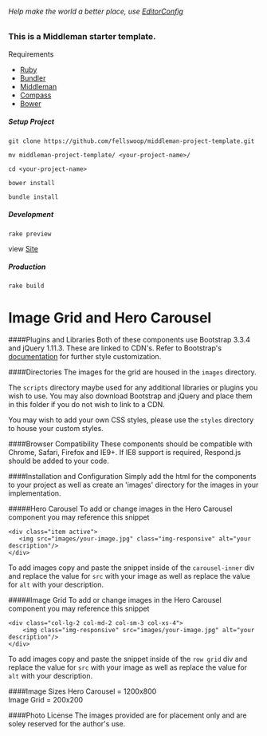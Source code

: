 ###### Help make the world a better place, use [EditorConfig](http://editorconfig.org/)

### This is a Middleman starter template.
Requirements
- [Ruby](https://www.ruby-lang.org/en/)
- [Bundler](http://bundler.io/)
- [Middleman](http://middlemanapp.com/)
- [Compass](http://compass-style.org/)
- [Bower](http://bower.io/)

##### Setup Project
```
git clone https://github.com/fellswoop/middleman-project-template.git
```
```
mv middleman-project-template/ <your-project-name>/
```
```
cd <your-project-name>
```
```
bower install
```
```
bundle install
```

##### Development
```
rake preview
```
view <a href="http://0.0.0.0:4567" target="_blank">Site</a>

##### Production
```
rake build
```

Image Grid and Hero Carousel
==
####Plugins and Libraries
Both of these components use Bootstrap 3.3.4 and jQuery 1.11.3. These are linked to CDN's. Refer to Bootstrap's [documentation](http://getbootstrap.com/getting-started/) for further style customization.

####Directories
The images for the grid are housed in the `images` directory. 

The `scripts` directory maybe used for any additional libraries or plugins you wish to use. You may also download Bootstrap and jQuery and place them in this folder if you do not wish to link to a CDN.

You may wish to add your own CSS styles, please use the `styles` directory to house your custom styles.

####Browser Compatibility
These components should be compatible with Chrome, Safari, Firefox and IE9+. If IE8 support is required, Respond.js should be added to your code.

####Installation and Configuration
Simply add the html for the components to your project as well as create an 'images' directory for the images in your implementation.  

#####Hero Carousel
To add or change images in the Hero Carousel component you may reference this snippet
```
<div class="item active">
   <img src="images/your-image.jpg" class="img-responsive" alt="your description"/>
</div>
```
To add images copy and paste the snippet inside of the `carousel-inner` div and replace the value for `src` with your image as well as replace the value for `alt` with your description.

#####Image Grid
To add or change images in the Hero Carousel component you may reference this snippet
```
<div class="col-lg-2 col-md-2 col-sm-3 col-xs-4">
    <img class="img-responsive" src="images/your-image.jpg" alt="your description"/>
</div>
```
To add images copy and paste the snippet inside of the `row grid` div and replace the value for `src` with your image as well as replace the value for `alt` with your description.

####Image Sizes
Hero Carousel = 1200x800  
Image Grid = 200x200

####Photo License
The images provided are for placement only and are soley reserved for the author's use.
